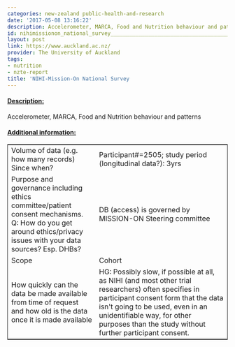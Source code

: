 ```yaml
---
categories: new-zealand public-health-and-research
date: '2017-05-08 13:16:22'
description: Accelerometer, MARCA, Food and Nutrition behaviour and patterns
id: nihimissionon_national_survey_____________________________________________
layout: post
link: https://www.auckland.ac.nz/
provider: The University of Auckland
tags:
- nutrition
- nzte-report
title: 'NIHI-Mission-On National Survey                                             '
---
```



 <h4> <u>Description:</u> </h4>
Accelerometer, MARCA, Food and Nutrition behaviour and patterns
 <h4> <u>Additional information:</u> </h4>
 <table style="border: 1px solid">
 <tr> <td width="40%">Volume of data (e.g. how many records)
Since when?</td> <td>Participant#=2505; study period (longitudinal data?): 3yrs</td> </tr>
 <tr> <td width="40%">Purpose and governance including ethics committee/patient consent mechanisms. Q: How do you get around ethics/privacy issues with your data sources? Esp. DHBs?</td> <td>DB (access) is governed by MISSION-ON Steering committee</td> </tr>
 <tr> <td width="40%">Scope</td> <td>Cohort</td> </tr>
 <tr> <td width="40%">How quickly can the data be made available from time of request and how old is the data once it is made available</td> <td>HG: Possibly slow, if possible at all, as NIHI (and most other trial researchers) often specifies in participant consent form that the data isn't going to be used, even in an unidentifiable way, for other purposes than the study without further participant consent.</td> </tr>
 </table>